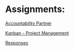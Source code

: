 # Assignments:

[Accountability Partner](accountability\_partner.md)

[Kanban - Project Management](personal\_kanban.md)

[Responses](responses.md)

